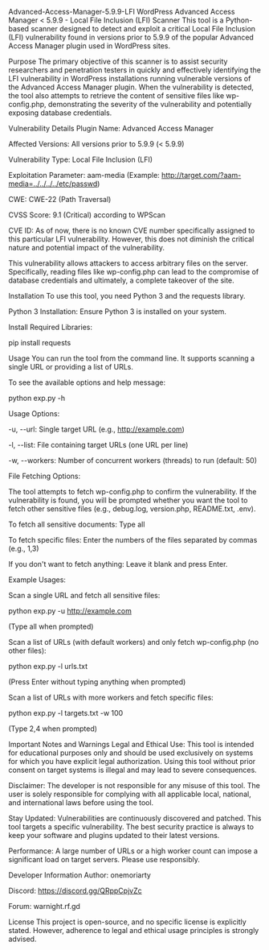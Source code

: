Advanced-Access-Manager-5.9.9-LFI
WordPress Advanced Access Manager < 5.9.9 - Local File Inclusion (LFI) Scanner
This tool is a Python-based scanner designed to detect and exploit a critical Local File Inclusion (LFI) vulnerability found in versions prior to 5.9.9 of the popular Advanced Access Manager plugin used in WordPress sites.

Purpose
The primary objective of this scanner is to assist security researchers and penetration testers in quickly and effectively identifying the LFI vulnerability in WordPress installations running vulnerable versions of the Advanced Access Manager plugin. When the vulnerability is detected, the tool also attempts to retrieve the content of sensitive files like wp-config.php, demonstrating the severity of the vulnerability and potentially exposing database credentials.

Vulnerability Details
Plugin Name: Advanced Access Manager

Affected Versions: All versions prior to 5.9.9 (< 5.9.9)

Vulnerability Type: Local File Inclusion (LFI)

Exploitation Parameter: aam-media (Example: http://target.com/?aam-media=../../../../etc/passwd)

CWE: CWE-22 (Path Traversal)

CVSS Score: 9.1 (Critical) according to WPScan

CVE ID: As of now, there is no known CVE number specifically assigned to this particular LFI vulnerability. However, this does not diminish the critical nature and potential impact of the vulnerability.

This vulnerability allows attackers to access arbitrary files on the server. Specifically, reading files like wp-config.php can lead to the compromise of database credentials and ultimately, a complete takeover of the site.

Installation
To use this tool, you need Python 3 and the requests library.

Python 3 Installation: Ensure Python 3 is installed on your system.

Install Required Libraries:

pip install requests

Usage
You can run the tool from the command line. It supports scanning a single URL or providing a list of URLs.

To see the available options and help message:

python exp.py -h

Usage Options:

-u, --url: Single target URL (e.g., http://example.com)

-l, --list: File containing target URLs (one URL per line)

-w, --workers: Number of concurrent workers (threads) to run (default: 50)

File Fetching Options:

The tool attempts to fetch wp-config.php to confirm the vulnerability. If the vulnerability is found, you will be prompted whether you want the tool to fetch other sensitive files (e.g., debug.log, version.php, README.txt, .env).

To fetch all sensitive documents: Type all

To fetch specific files: Enter the numbers of the files separated by commas (e.g., 1,3)

If you don't want to fetch anything: Leave it blank and press Enter.

Example Usages:

Scan a single URL and fetch all sensitive files:

python exp.py -u http://example.com

(Type all when prompted)

Scan a list of URLs (with default workers) and only fetch wp-config.php (no other files):

python exp.py -l urls.txt

(Press Enter without typing anything when prompted)

Scan a list of URLs with more workers and fetch specific files:

python exp.py -l targets.txt -w 100

(Type 2,4 when prompted)

Important Notes and Warnings
Legal and Ethical Use: This tool is intended for educational purposes only and should be used exclusively on systems for which you have explicit legal authorization. Using this tool without prior consent on target systems is illegal and may lead to severe consequences.

Disclaimer: The developer is not responsible for any misuse of this tool. The user is solely responsible for complying with all applicable local, national, and international laws before using the tool.

Stay Updated: Vulnerabilities are continuously discovered and patched. This tool targets a specific vulnerability. The best security practice is always to keep your software and plugins updated to their latest versions.

Performance: A large number of URLs or a high worker count can impose a significant load on target servers. Please use responsibly.

Developer Information
Author: onemoriarty

Discord: https://discord.gg/QRppCpjvZc

Forum: warnight.rf.gd

License
This project is open-source, and no specific license is explicitly stated. However, adherence to legal and ethical usage principles is strongly advised.
